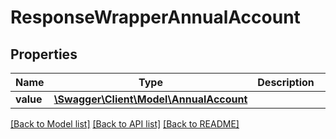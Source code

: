 # ResponseWrapperAnnualAccount

## Properties
Name | Type | Description | Notes
------------ | ------------- | ------------- | -------------
**value** | [**\Swagger\Client\Model\AnnualAccount**](AnnualAccount.md) |  | [optional] 

[[Back to Model list]](../../README.md#documentation-for-models) [[Back to API list]](../../README.md#documentation-for-api-endpoints) [[Back to README]](../../README.md)

